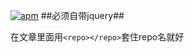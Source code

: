[![apm](https://img.shields.io/apm/l/vim-mode.svg?style=flat-square)]()
##必须自带jquery##

在文章里面用```<repo></repo>```套住repo名就好
